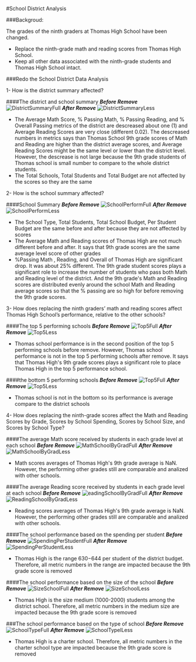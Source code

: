 #School District Analysis

###Backgroud: 

The grades of the ninth graders at Thomas High School have been changed.

- Replace the ninth-grade math and reading scores from Thomas High School.
- Keep all other data associated with the ninth-grade students and Thomas High School intact.

###Redo the School District Data Analysis

1- How is the district summary affected?

####The district and school summary
***Before Remove***
![DistrictSummaryFull](images/DistrictSummaryFull.png)
***After Remove***
![DistrictSummaryLess](images/DistrictSummaryLess.png)

- The Average Math Score, % Passing Math, % Passing Reading, and % Overall Passing metrics of the district are descreased about one (1) and  Average Reading Scores are very close (different 0.02).
The descreased numbers in metrics says than Thomas School 9th grade scores of Math and Reading are higher than the district average scores, and Average Reading Scores might be the same level or lower than the district level. 
However, the descrease is not large because the 9th grade students of Thomas school is small number to compare to the whole district students.
- The Total Schools, Total Students and Total Budget are not affected by the scores so they are the same

2- How is the school summary affected?

####School Summary
***Before Remove***
![SchoolPerformFull](images/SchoolPerformFull.png)
***After Remove***
![SchoolPerformLess](images/SchoolPerformLess.png)

- The School Type, Total Students, Total School Budget, Per Student Budget are the same before and after because they are not affected by scores
- The Average Math and Reading scores of Thomas High are not much different before and after. It says that 9th grade scores are the same average level score of other grades
- %Passing Math , Reading, and Overall of Thomas High are significant drop. It was about 25% different. The 9th grade student scores plays a significant role to increase the number of students who pass both Math and Reading level of the district.
And the 9th grade's Math and Reading scores are distributed evenly around the school Math and Reading average scores so that the % passing are so high for before removing the 9th grade scores.

3- How does replacing the ninth graders’ math and reading scores affect Thomas High School’s performance, relative to the other schools?

####The top 5 performing schools
***Before Remove***
![Top5Full](images/Top5Full.png)
***After Remove***
![Top5Less](images/Top5Less.png)

- Thomas school performance is in the second position of the top 5 performing schools before remove. However, Thomas school performance is not in the top 5 performing schools after remove. 
It says that Thomas High's 9th grade scores plays a significant role to place Thomas High in the top 5 performance school. 

####the bottom 5 performing schools
***Before Remove***
![Top5Full](images/Top5Full.png)
***After Remove***
![Top5Less](images/Top5Less.png)

- Thomas school is not in the bottom so its performance is average compare to the district schools

4- How does replacing the ninth-grade scores affect the Math and Reading Scores by Grade, Scores by School Spending, Scores by School Size, and Scores by School Type? 

####The average Math score received by students in each grade level at each school
***Before Remove***
![MathSchoolByGradFull](images/MathSchoolByGradFull.png)
***After Remove***
![MathSchoolByGradLess](images/MathSchoolByGradLess.png)

- Math scores averages of Thomas High's 9th grade average is NaN. However, the performing other grades still are comparable and analized with other schools.

####The average Reading score received by students in each grade level at each school
***Before Remove***
![eadingSchoolByGradFull](images/ReadingSchoolByGradFull.png)
***After Remove***
![ReadingSchoolByGradLess](images/ReadingSchoolByGradLess.png)

- Reading scores averages of Thomas High's 9th grade average is NaN. However, the performing other grades still are comparable and analized with other schools.

####The school performance based on the spending per student
***Before Remove***
![SpendingPerStudentFull](images/SpendingPerStudentFull.png)
***After Remove***
![SpendingPerStudentLess](images/SpendingPerStudentLess.png)

- Thomas High is the range $630-$644 per student of the district budget. Therefore, all metric numbers in the range are impacted because the 9th grade score is removed

####The school performance based on the size of the school
***Before Remove***
![SizeSchoolFull](images/SizeSchoolFull.png)
***After Remove***
![SizeSchoolLess](images/SizeSchoolLess.png)

- Thomas High is the size medium (1000-2000) students among the district school. Therefore, all metric numbers in the medium size are impacted because the 9th grade score is removed

###The school performance based on the type of school
***Before Remove***
![SchoolTypeFull](images/SchoolTypeFull.png)
***After Remove***
![SchoolTypelLess](images/SchoolTypelLess.png)

- Thomas High is a charter school. Therefore, all metric numbers in the charter school type are impacted because the 9th grade score is removed
 